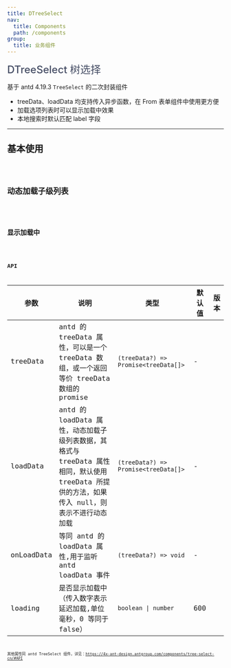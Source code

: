 ```yaml
---
title: DTreeSelect
nav:
  title: Components
  path: /components
group:
  title: 业务组件
---
```


<span style="font-size:24px;color:#454d64;font-weight:500">DTreeSelect 树选择</span>

基于 antd 4.19.3 `TreeSelect` 的二次封装组件

- treeData、loadData 均支持传入异步函数，在 From 表单组件中使用更方便
- 加载选项列表时可以显示加载中效果
- 本地搜索时默认匹配 label 字段

---

## 基本使用

<code src="./demos/basicDemo.tsx"  />

## 动态加载子级列表

<code src="./demos/loadChildrenDemo.tsx" />

## 显示加载中

<code src="./demos/loadingDemo.tsx" />

## API

| 参数 | 说明 | 类型 | 默认值 | 版本 |
| --- | --- | --- | --- | --- |
| treeData | antd 的 treeData 属性，可以是一个 treeData 数组，或一个返回等价 treeData 数组的 promise | `(treeData?) => Promise<treeData[]>` | - |  |
| loadData | antd 的 loadData 属性，动态加载子级列表数据，其格式与 treeData 属性相同，默认使用 treeData 所提供的方法，如果传入 null，则表示不进行动态加载 | `(treeData?) => Promise<treeData[]>` | - |  |
| onLoadData | 等同 antd 的 loadData 属性,用于监听 antd loadData 事件 | `(treeData?) => void` | - |  |
| loading | 是否显示加载中（传入数字表示延迟加载,单位毫秒，0 等同于 false） | `boolean \| number` | 600 |  |

其他属性同 antd TreeSelect 组件，详见：https://4x-ant-design.antgroup.com/components/tree-select-cn/#API
